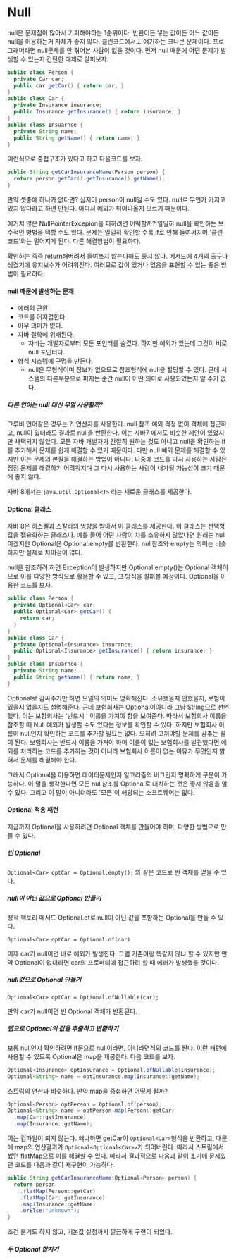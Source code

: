 # Null



null은 문제점이 많아서 기피해야하는 1순위이다. 반환이든 넣는 값이든 어느 값이든 null을 이용하는거 자체가 좋지 않다. 클린코드에서도 얘기하는 크나큰 문제이다. 프로그래머라면 null문제를 안 겪어본 사람이 없을 것이다. 먼저 null 때문에 어떤 문제가 발생할 수 있는지 간단한 예제로 살펴보자.

```java
public class Person {
  private Car car;
  public car getCar() { return car; }
}
public class Car {
  private Insurance insurance;
  public Insurance getInsurance() { return insurance; }
}
public class Insuarnce {
  private String name;
  public String getName() { return name; }
}
```

이런식으로 중첩구조가 있다고 하고 다음코드를 보자.

```java
public String getCarInsuranceName(Person person) {
  return person.getCar().getInsurance().getName();
}
```

만약 셋중에 하나가 없다면? 심지어 person이 null일 수도 있다. null로 무언가 가지고 있지 않다라고 하면 안된다. 어디서 예외가 튀어나올지 모르기 때문이다.

예기치 않은 NullPointerExcepion을 피하려면 어떡할까? 일일히 null을 확인하는 보수적인 방법을 택할 수도 있다. 문제는 일일히 확인할 수록 if로 인해 들여써지며 '클린 코드'와는 멀어지게 된다. 다른 해결방법이 필요하다.

확인하는 즉즉 return해버려서 들여쓰지 않는다해도 좋지 않다. 메서드에 4개의 출구나 생겼기에 유지보수가 어려워진다. 여러모로 값이 있거나 없음을 표현할 수 있는 좋은 방법이 필요하다.



#### null 때문에 발생하는 문제

- 에러의 근원
- 코드를 어지럽힌다
- 아무 의미가 없다.
- 자바 철학에 위배된다.
  -  자바는 개발자로부터 모든 포인터를 숨겼다. 하지만 예외가 있는데 그것이 바로 null 포인터다.
- 형식 시스템에 구멍을 만든다.
  - null은 무형식이며 정보가 없으므로 참조형식에 null을 할당할 수 있다. 근데 시스템의 다른부분으로 퍼지는 순간 null이 어떤 의미로 사용되었는지 알 수가 없다.



##### 다른 언어는 null 대신 무얼 사용할까?

그루비 언어같은 경우는 ?. 연산자를 사용한다. null 참조 예외 걱정 없이 객체에 접근하고, null이 있더라도 결과로 null을 반환한다. 이는 자바7 에서도 비슷한 제안이 있었지만 채택되지 않았다. 모든 자바 개발자가 간절히 원하는 것도 아니고 null을 확인하는 if를 추가해서 문제를 쉽게 해결할 수 있기 때문이다. 다만 null 예외 문제를 해결할 수 있지만 이는 문제의 본질을 해결하는 방법이 아니다. 나중에 코드를 다시 사용하는 사람은 점점 문제를 해결하기 어려워지며 그 다시 사용하는 사람이 내가될 가능성이 크기 때문에 좋지 않다.

자바 8에서는 `java.util.Optional<T>` 라는 새로운 클래스를 제공한다. 



#### Optional 클래스

자바 8은 하스켈과 스칼라의 영향을 받아서 이 클래스를 제공한다. 이 클래스는 선택형값을 캡슐화하는 클래스다. 예를 들어 어떤 사람이 차를 소유하지 않았다면 원래는 null이겠지만 Optional은 Optional.empty를 반환한다. null참조와 empty는 의미는 비슷하지만 실제로 차이점이 많다.

null을 참조하려 하면 Exception이 발생하지만 Optional.empty()는 Optional 객체이므로 이를 다양한 방식으로 활용할 수 있고, 그 방식을 살펴볼 예정이다. Optional을 이용한 코드를 보자.

```java
public class Person {
  private Optional<Car> car;
  public Optional<Car> getCar() {
    return car;
  }
}
public class Car {
  private Optional<Insurance> insurance;
  public Optional<Insurance> getInsurance() { return insurance; }
}
public class Insuarnce {
  private String name;
  public String getName() { return name; }
}
```

Optional로 감싸주기만 하면 모델의 의미도 명확해진다. 소유했을지 안했을지, 보험이 있을지 없을지도 설명해준다. 근데 보험회사는 Optional이아니라 그냥 String으로 선언했다. 이는 보험회사는 '반드시 ' 이름을 가져야 함을 보여준다. 따라서 보험회사 이름을 참조할 때 Null 예외가 발생할 수도 있다는 정보를 확인할 수 있다. 하지만 보험회사 이름이 null인지 확인하는 코드를 추가할 필요는 없다. 오히려 고쳐야할 문제를 감추는 꼴이 된다. 보험회사는 반드시 이름을 가져야 하며 이름이 없는 보험회사를 발견했다면 예외를 처리하는 코드를 추가하는 것이 아니라 보험회사 이름이 없는 이유가 무엇인지 밝혀서 문제를 해결해야 한다.

그래서 Optional을 이용하면 데이터문제인지 알고리즘의 버그인지 명확하게 구분이 가능하다. 이 말을 생각한다면 모든 null참조를 Optional로 대치하는 것은 좋지 않음을 알 수 있다. 그리고 이 말이 아니더라도 '모든'이 해당되는 소프트웨어는 없다.



#### Optional 적용 패턴

지금까지 Optional을 사용하려면 Optional 객체를 만들어야 하며, 다양한 방법으로 만들 수 있다.



##### 빈 Optional

`Optional<Car> optCar = Optional.empty();` 와 같은 코드로 빈 객체를 얻을 수 있다.



##### null이 아닌 값으로 Optional 만들기

정적 팩토리 메서드 Optional.of로 null이 아닌 값을 포함하는 Optional을 만들 수 있다.

`Optional<Car> optCar = Optional.of(car)`

이제 car가 null이면 바로 예외가 발생한다. 그럼 기존이랑 똑같지 않냐 할 수 있지만 만약 Optional이 없더라면 car의 프로퍼티에 접근하려 할 때 에러가 발생했을 것이다.



##### null값으로 Optional 만들기

`Optional<Car> optCar = Optional.ofNullable(car);`

만약 car가 null이면 빈 Optional 객체가 반환된다.



##### 맵으로 Optional의 값을 추출하고 변환하기

보통 null인지 확인하려면 if문으로 null이라면, 아니라면식의 코드를 짠다. 이런 패턴에 사용할 수 있도록 Optional은 map을 제공한다. 다음 코드를 보자.

```java
Optional<Insurance> optInsurance = Optional.ofNullable(insurance);
Optional<String> name = optInsurance.map(Insurance::getName);
```

스트림의 연산과 비슷하다. 만약 map을 중첩하면 어떻게 될까?

```java
Optional<Person> optPerson = Optional.of(person);
Optional<String> name = optPerson.map(Person::getCar)
  .map(Car::getInsurance)
  .map(Insurance::getName);
```

이는 컴파일이 되지 않는다. 왜냐하면 getCar이 `Optional<Car>`형식을 반환하고, 때문에 map의 연산결과가 `Optional<Optional<Car>>`가 되어버린다. 따라서 스트림에서 썼던 flatMap으로 이를 해결할 수 있다. 따라서 결과적으로 다음과 같이 초기에 문제있던 코드를 다음과 같이 재구현이 가능하다.

```java
public String getCarInsuranceName(Optional<Person> person) {
  return person
    .flatMap(Person::getCar)
    .flatMap(Car::getInsurance)
    .map(Insurance::getName)
    .orElse("Unknown");
}
```

조건 분기도 하지 않고, 기본값 설정까지 깔끔하게 구현이 되었다.



##### 두 Optional 합치기

